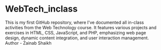 # WebTech_inclass
This is my first GitHub repository, where I've documented all in-class activities from the Web Technology course. It features various projects and exercises in HTML, CSS, JavaScript, and PHP, emphasizing web page design, dynamic content integration, and user interaction management.<br>
Author - Zainab Shaikh
